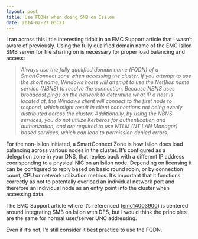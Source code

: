 ```yaml
---
layout: post
title: Use FQDNs when doing SMB on Isilon
date: 2014-02-27 03:23
---
```



I ran across this little interesting tidbit in an EMC Support article that I wasn’t aware of previously. Using the fully qualified domain name of the EMC Isilon SMB server for file sharing on is necessary for proper load balancing and access:

> _Always use the fully qualified domain name (FQDN) of a SmartConnect zone when accessing the cluster. If you attempt to use the short name, Windows hosts will attempt to use the NetBios name service (NBNS) to resolve the connection. Because NBNS uses broadcast pings on the network to determine what IP a host is located at, the Windows client will connect to the first node to respond, which might result in client connections not being evenly distributed across the cluster. Additionally, by using the NBNS services, you do not utilize Kerberos for authentication and authorization, and are required to use NTLM (NT LAN Manager) based services, which can lead to permission denied errors._

For the non-Isilon initiated, a SmartConnect Zone is how Isilon does load balancing across various nodes in the cluster. It’s configured as a delegation zone in your DNS, that replies back with a different IP address coorisponding to a physical NIC on an Isilon node. Depending on licensing it can be configured to reply based on basic round robin, or by connection count, CPU or network utilization metrics. It’s important that it functions correctly as not to potentally overload an individual network port and therefore an individual node as an entry point into the cluster when accessing data.

The EMC Support article where it’s referenced ([emc14003900](https://support.emc.com/kb/16495)) is centered around integrating SMB on Isilon with DFS, but I would think the principles are the same for normal user/server UNC addressing.

Even if it’s not, I’d still consider it best practice to use the FQDN.
